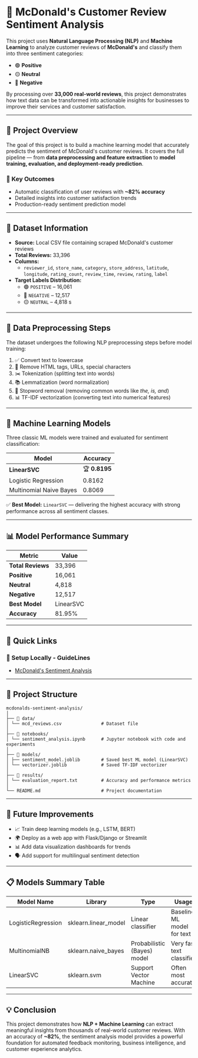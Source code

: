 # 🍟 McDonald's Customer Review Sentiment Analysis

This project uses **Natural Language Processing (NLP)** and **Machine Learning** to analyze customer reviews of **McDonald's** and classify them into three sentiment categories:

- 🟢 **Positive**
- 🟡 **Neutral** 
- 🔴 **Negative**

By processing over **33,000 real-world reviews**, this project demonstrates how text data can be transformed into actionable insights for businesses to improve their services and customer satisfaction.

---

## 📌 Project Overview

The goal of this project is to build a machine learning model that accurately predicts the sentiment of McDonald's customer reviews. It covers the full pipeline — from **data preprocessing and feature extraction** to **model training, evaluation, and deployment-ready prediction**.

### 🔎 Key Outcomes

- Automatic classification of user reviews with **~82% accuracy**
- Detailed insights into customer satisfaction trends  
- Production-ready sentiment prediction model

---

## 📂 Dataset Information

- **Source:** Local CSV file containing scraped McDonald's customer reviews
- **Total Reviews:** 33,396
- **Columns:**
  - `reviewer_id`, `store_name`, `category`, `store_address`, `latitude`, `longitude`, `rating_count`, `review_time`, `review`, `rating`, `label`
- **Target Labels Distribution:**
  - 🟢 `POSITIVE` – 16,061
  - 🔴 `NEGATIVE` – 12,517
  - 🟡 `NEUTRAL` – 4,818
s
---

## 🧹 Data Preprocessing Steps

The dataset undergoes the following NLP preprocessing steps before model training:

1. ✅ Convert text to lowercase
2. 🧼 Remove HTML tags, URLs, special characters
3. ✂️ Tokenization (splitting text into words)
4. 📚 Lemmatization (word normalization)
5. 🚫 Stopword removal (removing common words like *the, is, and*)
6. 📊 TF-IDF vectorization (converting text into numerical features)

---

## 🧠 Machine Learning Models

Three classic ML models were trained and evaluated for sentiment classification:

| Model | Accuracy |
|-------|----------|
| **LinearSVC** | 🏆 **0.8195** |
| Logistic Regression | 0.8162 |
| Multinomial Naive Bayes | 0.8069 |

✅ **Best Model:** `LinearSVC` — delivering the highest accuracy with strong performance across all sentiment classes.

---

## 📊 Model Performance Summary

| Metric | Value |
|--------|-------|
| **Total Reviews** | 33,396 |
| **Positive** | 16,061 |
| **Neutral** | 4,818 |
| **Negative** | 12,517 |
| **Best Model** | LinearSVC |
| **Accuracy** | 81.95% |

---
## 🔗 Quick Links

### 🤖 Setup Locally - GuideLines
- [McDonald's Sentiment Analysis](./Local_Setup_Guidelines.md)

---
## 📁 Project Structure
```
mcdonalds-sentiment-analysis/
│
├── 📁 data/
│ └── mcd_reviews.csv               # Dataset file
│
├── 📁 notebooks/
│ └── sentiment_analysis.ipynb      # Jupyter notebook with code and experiments
│
├── 📁 models/
│ ├── sentiment_model.joblib        # Saved best ML model (LinearSVC)
│ └── vectorizer.joblib             # Saved TF-IDF vectorizer
│
├── 📁 results/
│ └── evaluation_report.txt         # Accuracy and performance metrics
│
└── README.md                       # Project documentation

```
---

## 🚀 Future Improvements

- 📈 Train deep learning models (e.g., LSTM, BERT)
- 🌍 Deploy as a web app with Flask/Django or Streamlit
- 📊 Add data visualization dashboards for trends
- 🗣️ Add support for multilingual sentiment detection

---

## 📋 Models Summary Table

| Model Name | Library | Type | Usage |
|------------|---------|------|-------|
| LogisticRegression | sklearn.linear_model | Linear classifier | Baseline ML model for text |
| MultinomialNB | sklearn.naive_bayes | Probabilistic (Bayes) model | Very fast text classifier |
| LinearSVC | sklearn.svm | Support Vector Machine | Often most accurate |

---

## 💡 Conclusion

This project demonstrates how **NLP + Machine Learning** can extract meaningful insights from thousands of real-world customer reviews. With an accuracy of **~82%**, the sentiment analysis model provides a powerful foundation for automated feedback monitoring, business intelligence, and customer experience analytics.
